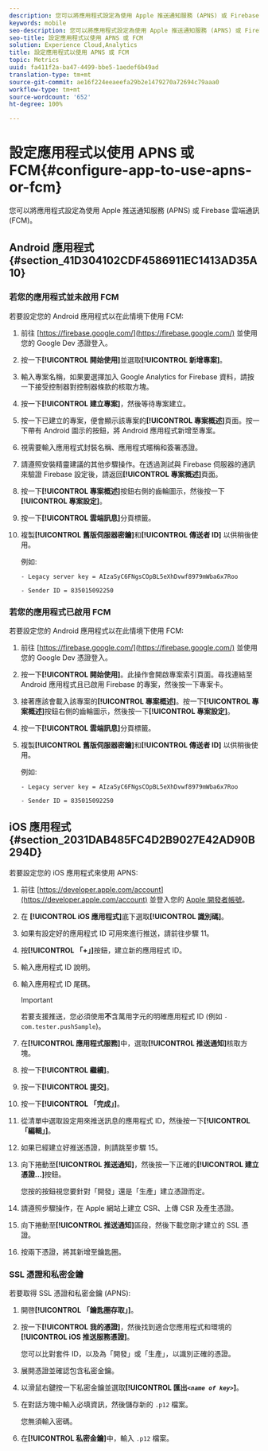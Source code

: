 ```yaml
---
description: 您可以將應用程式設定為使用 Apple 推送通知服務 (APNS) 或 Firebase 雲端通訊 (FCM)。
keywords: mobile
seo-description: 您可以將應用程式設定為使用 Apple 推送通知服務 (APNS) 或 Firebase 雲端通訊 (FCM)。
seo-title: 設定應用程式以使用 APNS 或 FCM
solution: Experience Cloud,Analytics
title: 設定應用程式以使用 APNS 或 FCM
topic: Metrics
uuid: fa411f2a-ba47-4499-bbe5-1aedef6b49ad
translation-type: tm+mt
source-git-commit: ae16f224eeaeefa29b2e1479270a72694c79aaa0
workflow-type: tm+mt
source-wordcount: '652'
ht-degree: 100%

---
```



# 設定應用程式以使用 APNS 或 FCM{#configure-app-to-use-apns-or-fcm}

您可以將應用程式設定為使用 Apple 推送通知服務 (APNS) 或 Firebase 雲端通訊 (FCM)。

## Android 應用程式 {#section_41D304102CDF4586911EC1413AD35A10}

### 若您的應用程式並未啟用 FCM

若要設定您的 Android 應用程式以在此情境下使用 FCM:

1. 前往 [https://firebase.google.com/](https://firebase.google.com/) 並使用您的 Google Dev 憑證登入。

1. 按一下&#x200B;**[!UICONTROL 開始使用]**&#x200B;並選取&#x200B;**[!UICONTROL 新增專案]**。

1. 輸入專案名稱，如果要選擇加入 Google Analytics for Firebase 資料，請按一下接受控制器對控制器條款的核取方塊。

1. 按一下&#x200B;**[!UICONTROL 建立專案]**，然後等待專案建立。

1. 按一下已建立的專案，便會顯示該專案的&#x200B;**[!UICONTROL 專案概述]**&#x200B;頁面。按一下帶有 Android 圖示的按鈕，將 Android 應用程式新增至專案。

1. 視需要輸入應用程式封裝名稱、應用程式暱稱和簽署憑證。

1. 請遵照安裝精靈建議的其他步驟操作。在透過測試與 Firebase 伺服器的通訊來驗證 Firebase 設定後，請返回&#x200B;**[!UICONTROL 專案概述]**&#x200B;頁面。

1. 按一下&#x200B;**[!UICONTROL 專案概述]**&#x200B;按鈕右側的齒輪圖示，然後按一下&#x200B;**[!UICONTROL 專案設定]**。

1. 按一下&#x200B;**[!UICONTROL 雲端訊息]**&#x200B;分頁標籤。

1. 複製&#x200B;**[!UICONTROL 舊版伺服器密鑰]**&#x200B;和&#x200B;**[!UICONTROL 傳送者 ID]** 以供稍後使用。

   例如:

   ```
   - Legacy server key = AIzaSyC6FNgsCOpBL5eXhDvwf8979mWba6x7Roo
   ```

   ```
   - Sender ID = 835015092250
   ```

### 若您的應用程式已啟用 FCM

若要設定您的 Android 應用程式以在此情境下使用 FCM:

1. 前往 [https://firebase.google.com/](https://firebase.google.com/) 並使用您的 Google Dev 憑證登入。

1. 按一下&#x200B;**[!UICONTROL 開始使用]**。此操作會開啟專案索引頁面。尋找連結至 Android 應用程式且已啟用 Firebase 的專案，然後按一下專案卡。

1. 接著應該會載入該專案的&#x200B;**[!UICONTROL 專案概述]**。按一下&#x200B;**[!UICONTROL 專案概述]**&#x200B;按鈕右側的齒輪圖示，然後按一下&#x200B;**[!UICONTROL 專案設定]**。

1. 按一下&#x200B;**[!UICONTROL 雲端訊息]**&#x200B;分頁標籤。

1. 複製&#x200B;**[!UICONTROL 舊版伺服器密鑰]**&#x200B;和&#x200B;**[!UICONTROL 傳送者 ID]** 以供稍後使用。

   例如:

   ```
   - Legacy server key = AIzaSyC6FNgsCOpBL5eXhDvwf8979mWba6x7Roo
   ```

   ```
   - Sender ID = 835015092250
   ```



## iOS 應用程式 {#section_2031DAB485FC4D2B9027E42AD90B294D}

若要設定您的 iOS 應用程式來使用 APNS:

1. 前往 [https://developer.apple.com/account](https://developer.apple.com/account) 並登入您的 [Apple 開發者帳號](https://developer.apple.com/account)。
1. 在 **[!UICONTROL iOS 應用程式]**&#x200B;底下選取&#x200B;**[!UICONTROL 識別碼]**。
1. 如果有設定好的應用程式 ID 可用來進行推送，請前往步驟 11。
1. 按&#x200B;**[!UICONTROL 「+」]**&#x200B;按鈕，建立新的應用程式 ID。
1. 輸入應用程式 ID 說明。
1. 輸入應用程式 ID 尾碼。

   >[!IMPORTANT]
   >
   >若要支援推送，您必須使用&#x200B;**不**&#x200B;含萬用字元的明確應用程式 ID (例如 `- com.tester.pushSample`)。

1. 在&#x200B;**[!UICONTROL 應用程式服務]**&#x200B;中，選取&#x200B;**[!UICONTROL 推送通知]**&#x200B;核取方塊。
1. 按一下&#x200B;**[!UICONTROL 繼續]**。
1. 按一下&#x200B;**[!UICONTROL 提交]**。
1. 按一下&#x200B;**[!UICONTROL 「完成」]**。
1. 從清單中選取設定用來推送訊息的應用程式 ID，然後按一下&#x200B;**[!UICONTROL 「編輯」]**。
1. 如果已經建立好推送憑證，則請跳至步驟 15。
1. 向下捲動至&#x200B;**[!UICONTROL 推送通知]**，然後按一下正確的&#x200B;**[!UICONTROL 建立憑證...]**&#x200B;按鈕。

   您按的按鈕視您要針對「開發」還是「生產」建立憑證而定。
1. 請遵照步驟操作，在 Apple 網站上建立 CSR、上傳 CSR 及產生憑證。
1. 向下捲動至&#x200B;**[!UICONTROL 推送通知]**&#x200B;區段，然後下載您剛才建立的 SSL 憑證。
1. 按兩下憑證，將其新增至鑰匙圈。

### SSL 憑證和私密金鑰

若要取得 SSL 憑證和私密金鑰 (APNS):

1. 開啓&#x200B;**[!UICONTROL 「鑰匙圈存取」]**。
1. 按一下&#x200B;**[!UICONTROL 我的憑證]**，然後找到適合您應用程式和環境的 **[!UICONTROL iOS 推送服務憑證]**。

   您可以比對套件 ID，以及為「開發」或「生產」，以識別正確的憑證。

1. 展開憑證並確認包含私密金鑰。
1. 以滑鼠右鍵按一下私密金鑰並選取&#x200B;**[!UICONTROL 匯出&#x200B;*`<name of key>`*]**。
1. 在對話方塊中輸入必填資訊，然後儲存新的 `.p12` 檔案。

   您無須輸入密碼。

1. 在&#x200B;**[!UICONTROL 私密金鑰]**&#x200B;中，輸入 `.p12` 檔案。

